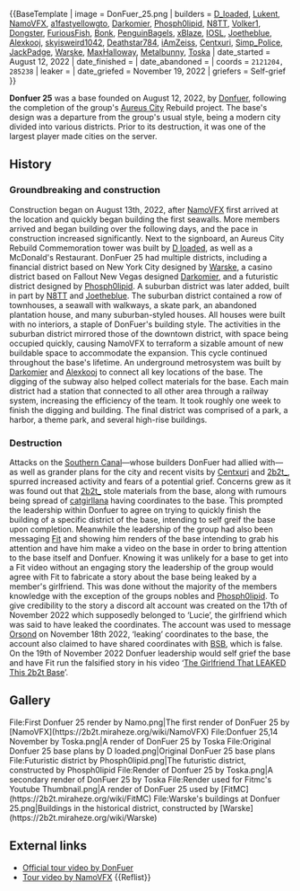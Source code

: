 {{BaseTemplate
| image = DonFuer_25.png
| builders = [D_loaded](https://2b2t.miraheze.org/wiki/D_loaded), [Lukent](https://2b2t.miraheze.org/wiki/Lukent), [NamoVFX](https://2b2t.miraheze.org/wiki/NamoVFX), [a1fastyellowgto](https://2b2t.miraheze.org/wiki/a1fastyellowgto), [Darkomier](https://2b2t.miraheze.org/wiki/Darkomier), [Phosph0lipid](https://2b2t.miraheze.org/wiki/Phosph0lipid), [N8TT](https://2b2t.miraheze.org/wiki/N8TT), [Volker1](https://2b2t.miraheze.org/wiki/Volker1), [Dongster](https://2b2t.miraheze.org/wiki/Dongster), [FuriousFish](https://2b2t.miraheze.org/wiki/FuriousFish), [Bonk](https://2b2t.miraheze.org/wiki/Bonk), [PenguinBagels](https://2b2t.miraheze.org/wiki/PenguinBagels), [xBlaze](https://2b2t.miraheze.org/wiki/xBlaze), [IOSL](https://2b2t.miraheze.org/wiki/IOSL), [Joetheblue](https://2b2t.miraheze.org/wiki/Joetheblue), [Alexkooj](https://2b2t.miraheze.org/wiki/Alexkooj), [skyisweird1042](https://2b2t.miraheze.org/wiki/skyisweird1042), [Deathstar784](https://2b2t.miraheze.org/wiki/Deathstar784), [iAmZeiss](https://2b2t.miraheze.org/wiki/iAmZeiss), [Centxuri](https://2b2t.miraheze.org/wiki/Centxuri), [Simp_Police](https://2b2t.miraheze.org/wiki/Simp_Police), [JackPadge](https://2b2t.miraheze.org/wiki/JackPadge), [Warske](https://2b2t.miraheze.org/wiki/Warske), [MaxHalloway](https://2b2t.miraheze.org/wiki/MaxHalloway), [Metalbunny](https://2b2t.miraheze.org/wiki/Metalbunny), [Toska](https://2b2t.miraheze.org/wiki/Toska)
| date_started = August 12, 2022
| date_finished =
| date_abandoned =
| coords = <code>2121204, 285238</code>
| leaker =
| date_griefed = November 19, 2022
| griefers = Self-grief
}}

**Donfuer 25** was a base founded on August 12, 2022, by [Donfuer](https://2b2t.miraheze.org/wiki/Donfuer), following the completion of the group's [Aureus City](https://2b2t.miraheze.org/wiki/Aureus_City) Rebuild project. The base's design was a departure from the group's usual style, being a modern city divided into various districts. Prior to its destruction, it was one of the largest player made cities on the server.

## History
### Groundbreaking and construction
Construction began on August 13th, 2022, after [NamoVFX](https://2b2t.miraheze.org/wiki/NamoVFX) first arrived at the location and quickly began building the first seawalls. More members arrived and began building over the following days, and the pace in construction increased significantly. Next to the signboard, an Aureus City Rebuild Commemoration tower was built by [D loaded](https://2b2t.miraheze.org/wiki/D_loaded), as well as a McDonald's Restaurant. DonFuer 25 had multiple districts, including a financial district based on New York City designed by [Warske](https://2b2t.miraheze.org/wiki/Warske), a casino district based on Fallout New Vegas designed [Darkomier](https://2b2t.miraheze.org/wiki/Darkomier), and a futuristic district designed by [Phosph0lipid](https://2b2t.miraheze.org/wiki/Phosph0lipid). A suburban district was later added, built in part by [N8TT](https://2b2t.miraheze.org/wiki/N8TT) and [Joetheblue](https://2b2t.miraheze.org/wiki/Joetheblue). The suburban district contained a row of townhouses, a seawall with walkways, a skate park, an abandoned plantation house, and many suburban-styled houses. All houses were built with no interiors, a staple of DonFuer's building style. The activities in the suburban district mirrored those of the downtown district, with space being occupied quickly, causing NamoVFX to terraform a sizable amount of new buildable space to accommodate the expansion. This cycle continued throughout the base's lifetime. An underground metrosystem was built by [Darkomier](https://2b2t.miraheze.org/wiki/Darkomier) and [Alexkooj](https://2b2t.miraheze.org/wiki/Alexkooj) to connect all key locations of the base. The digging of the subway also helped collect materials for the base. Each main district had a station that connected to all other area through a railway system, increasing the efficiency of the team. It took roughly one week to finish the digging and building. The final district was comprised of a park, a harbor, a theme park, and several high-rise buildings.

### Destruction
Attacks on the [Southern Canal](https://2b2t.miraheze.org/wiki/Southern_Canal)—whose builders DonFuer had allied with—as well as grander plans for the city and recent visits by [Centxuri](https://2b2t.miraheze.org/wiki/Centxuri) and [2b2t_](https://2b2t.miraheze.org/wiki/2b2t_(player)), spurred increased activity and fears of a potential grief. Concerns grew as it was found out that [2b2t_](https://2b2t.miraheze.org/wiki/2b2t_(player)) stole materials from the base, along with rumours being spread of [catgirllana](https://2b2t.miraheze.org/wiki/catgirllana) having coordinates to the base. This prompted the leadership within Donfuer to agree on trying to quickly finish the building of a specific district of the base, intending to self greif the base upon completion. Meanwhile the leadership of the group had also been messaging [Fit](https://2b2t.miraheze.org/wiki/Fit) and showing him renders of the base intending to grab his attention and have him make a video on the base in order to bring attention to the base itself and Donfuer. Knowing it was unlikely for a base to get into a Fit video without an engaging story the leadership of the group would agree with Fit to fabricate a story about the base being leaked by a member's girlfriend. This was done without the majority of the members knowledge with the exception of the groups nobles and [Phosph0lipid](https://2b2t.miraheze.org/wiki/Phosph0lipid). To give credibility to the story a discord alt account was created on the 17th of November 2022 which supposedly belonged to ‘Lucie’, the girlfriend which was said to have leaked the coordinates. The account was used to message [Orsond](https://2b2t.miraheze.org/wiki/Orsond) on November 18th 2022, ‘leaking’ coordinates to the base, the account also claimed to have shared coordinates with [BSB](https://2b2t.miraheze.org/wiki/Backstreet_Boys), which is false. On the 19th of November 2022 Donfuer leadership would self grief the base and have Fit run the falsified story in his video ‘[The Girlfriend That LEAKED This 2b2t Base](https://www.youtube.com/watch?v=leI11hySanc)’.

## Gallery
<gallery mode="packed">
File:First Donfuer 25 render by Namo.png|The first render of DonFuer 25 by [NamoVFX](https://2b2t.miraheze.org/wiki/NamoVFX)
File:Donfuer 25,14 November by Toska.png|A render of DonFuer 25 by Toska
File:Original Donfuer 25 base plans by D loaded.png|Original DonFuer 25 base plans
File:Futuristic district by Phosph0lipid.png|The futuristic district, constructed by Phosph0lipid
File:Render of Donfuer 25 by Toska.png|A secondary render of DonFuer 25 by Toska
File:Render used for Fitmc's Youtube Thumbnail.png|A render of DonFuer 25 used by [FitMC](https://2b2t.miraheze.org/wiki/FitMC)
File:Warske's buildings at Donfuer 25.png|Buildings in the historical district, constructed by [Warske](https://2b2t.miraheze.org/wiki/Warske)
</gallery>

## External links
* [Official tour video by DonFuer](https://youtu.be/TSjg97eztCI)
* [Tour video by NamoVFX](https://youtu.be/fg48dPeq4c8)
{{Reflist}}